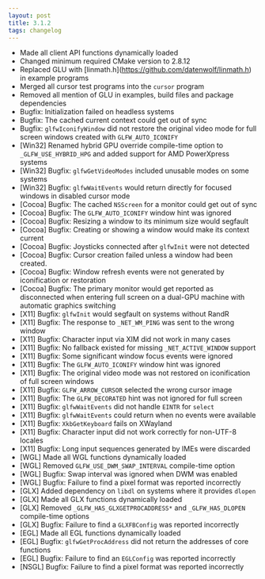 ```yaml
---
layout: post
title: 3.1.2
tags: changelog
---
```


 - Made all client API functions dynamically loaded
 - Changed minimum required CMake version to 2.8.12
 - Replaced GLU with \[linmath.h\](https://github.com/datenwolf/linmath.h) in
   example programs
 - Merged all cursor test programs into the `cursor` program
 - Removed all mention of GLU in examples, build files and package dependencies
 - Bugfix: Initialization failed on headless systems
 - Bugfix: The cached current context could get out of sync
 - Bugfix: `glfwIconifyWindow` did not restore the original video mode for full
           screen windows created with `GLFW_AUTO_ICONIFY`
 - \[Win32\] Renamed hybrid GPU override compile-time option to
             `_GLFW_USE_HYBRID_HPG` and added support for AMD PowerXpress systems
 - \[Win32\] Bugfix: `glfwGetVideoModes` included unusable modes on some systems
 - \[Win32\] Bugfix: `glfwWaitEvents` would return directly for focused windows in
                     disabled cursor mode
 - \[Cocoa\] Bugfix: The cached `NSScreen` for a monitor could get out of sync
 - \[Cocoa\] Bugfix: The `GLFW_AUTO_ICONIFY` window hint was ignored
 - \[Cocoa\] Bugfix: Resizing a window to its minimum size would segfault
 - \[Cocoa\] Bugfix: Creating or showing a window would make its context current
 - \[Cocoa\] Bugfix: Joysticks connected after `glfwInit` were not detected
 - \[Cocoa\] Bugfix: Cursor creation failed unless a window had been created.
 - \[Cocoa\] Bugfix: Window refresh events were not generated by iconification or
                     restoration
 - \[Cocoa\] Bugfix: The primary monitor would get reported as disconnected when
                     entering full screen on a dual-GPU machine with automatic
                     graphics switching
 - \[X11\] Bugfix: `glfwInit` would segfault on systems without RandR
 - \[X11\] Bugfix: The response to `_NET_WM_PING` was sent to the wrong window
 - \[X11\] Bugfix: Character input via XIM did not work in many cases
 - \[X11\] Bugfix: No fallback existed for missing `_NET_ACTIVE_WINDOW` support
 - \[X11\] Bugfix: Some significant window focus events were ignored
 - \[X11\] Bugfix: The `GLFW_AUTO_ICONIFY` window hint was ignored
 - \[X11\] Bugfix: The original video mode was not restored on iconification of
                   full screen windows
 - \[X11\] Bugfix: `GLFW_ARROW_CURSOR` selected the wrong cursor image
 - \[X11\] Bugfix: The `GLFW_DECORATED` hint was not ignored for full screen
 - \[X11\] Bugfix: `glfwWaitEvents` did not handle `EINTR` for `select`
 - \[X11\] Bugfix: `glfwWaitEvents` could return when no events were available
 - \[X11\] Bugfix: `XkbGetKeyboard` fails on XWayland
 - \[X11\] Bugfix: Character input did not work correctly for non-UTF-8 locales
 - \[X11\] Bugfix: Long input sequences generated by IMEs were discarded
 - \[WGL\] Made all WGL functions dynamically loaded
 - \[WGL\] Removed `GLFW_USE_DWM_SWAP_INTERVAL` compile-time option
 - \[WGL\] Bugfix: Swap interval was ignored when DWM was enabled
 - \[WGL\] Bugfix: Failure to find a pixel format was reported incorrectly
 - \[GLX\] Added dependency on `libdl` on systems where it provides `dlopen`
 - \[GLX\] Made all GLX functions dynamically loaded
 - \[GLX\] Removed `_GLFW_HAS_GLXGETPROCADDRESS*` and `_GLFW_HAS_DLOPEN`
           compile-time options
 - \[GLX\] Bugfix: Failure to find a `GLXFBConfig` was reported incorrectly
 - \[EGL\] Made all EGL functions dynamically loaded
 - \[EGL\] Bugfix: `glfwGetProcAddress` did not return the addresses of core
                   functions
 - \[EGL\] Bugfix: Failure to find an `EGLConfig` was reported incorrectly
 - \[NSGL\] Bugfix: Failure to find a pixel format was reported incorrectly


